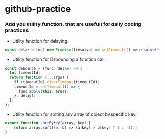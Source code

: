 # github-practice

### Add you utility function, that are usefull for daily coding practices.

- Utility function for delaying.
```js
const delay = (ms) new Promise((resolve) => setTimeout(() => resolve()), ms)
```
- Utility function for Debouncing a function call.
```js
const debounce = (func, delay) => {
  let timeoutId;
  return function (...args) {
    if (timeoutId) clearTimeout(timeoutId);
    timeoutId = setTimeout(() => {
      func.apply(this, args);
    }, delay);
  };
};
```
- Utility function for sorting any array of object by specific key.
```js
export function sortByKey(array, key) {
    return array.sort((a, b) => (a[key] > b[key] ? 1 : -1));
}
```
